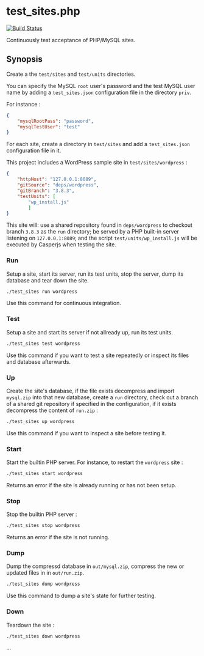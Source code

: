test_sites.php
===
[![Build Status](https://travis-ci.org/unframed/test_sites.php.svg?branch=master)](https://travis-ci.org/unframed/test_sites.php)

Continuously test acceptance of PHP/MySQL sites.

Synopsis
---
Create a the `test/sites` and `test/units` directories.

You can specify the MySQL `root` user's password and the test MySQL user name by adding a `test_sites.json` configuration file in the directory `priv`.

For instance :

~~~json
{
    "mysqlRootPass": "password",
    "mysqlTestUser": "test"
}
~~~

For each site, create a directory in `test/sites` and add a  `test_sites.json` configuration file in it.

This project includes a WordPress sample site in `test/sites/wordpress` :

~~~json
{
    "httpHost": "127.0.0.1:8089",
    "gitSource": "deps/wordpress",
    "gitBranch": "3.8.3",
    "testUnits": [
        "wp_install.js"
        ]
}
~~~

This site will: use a shared repository found in `deps/wordpress` to checkout branch `3.8.3` as the `run` directory; be served by a PHP built-in server listening on `127.0.0.1:8089`; and the script `test/units/wp_install.js` will be executed by Casperjs when testing the site.

### Run

Setup a site, start its server, run its test units, stop the server, dump its database and tear down the site.

~~~bash
./test_sites run wordpress
~~~

Use this command for continuous integration.

### Test

Setup a site and start its server if not allready up, run its test units.

~~~bash
./test_sites test wordpress
~~~

Use this command if you want to test a site repeatedly or inspect its files and database afterwards.

### Up

Create the site's database, if the file exists decompress and import `mysql.zip` into that new database, create a `run` directory, check out a branch of a shared git repository if specified in the configuration, if it exists decompress the content of `run.zip` :

~~~bash
./test_sites up wordpress
~~~

Use this command if you want to inspect a site before testing it.

### Start

Start the builtin PHP server. For instance, to restart the `wordpress` site :

~~~bash
./test_sites start wordpress
~~~

Returns an error if the site is already running or has not been setup.

### Stop

Stop the builtin PHP server :

~~~bash
./test_sites stop wordpress
~~~

Returns an error if the site is not running.

### Dump

Dump the compressd database in `out/mysql.zip`, compress the new or updated files in in `out/run.zip`.

~~~bash
./test_sites dump wordpress
~~~

Use this command to dump a site's state for further testing.

### Down

Teardown the site :

~~~bash
./test_sites down wordpress
~~~

...

